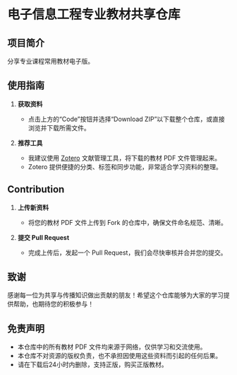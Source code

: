 # 电子信息工程专业教材共享仓库

## 项目简介  

分享专业课程常用教材电子版。

## 使用指南  
1. **获取资料**  
   - 点击上方的“Code”按钮并选择“Download ZIP”以下载整个仓库，或直接浏览并下载所需文件。  

2. **推荐工具**  
   - 我建议使用 [Zotero](https://www.zotero.org/) 文献管理工具，将下载的教材 PDF 文件管理起来。  
   - Zotero 提供便捷的分类、标签和同步功能，非常适合学习资料的整理。  

## Contribution

1. **上传新资料**  
   - 将您的教材 PDF 文件上传到 Fork 的仓库中，确保文件命名规范、清晰。  

2. **提交 Pull Request**  
   - 完成上传后，发起一个 Pull Request，我们会尽快审核并合并您的提交。  

## 致谢  
感谢每一位为共享与传播知识做出贡献的朋友！希望这个仓库能够为大家的学习提供帮助，也期待您的积极参与！  

## 免责声明  
- 本仓库中的所有教材 PDF 文件均来源于网络，仅供学习和交流使用。  
- 本仓库不对资源的版权负责，也不承担因使用这些资料而引起的任何后果。  
- 请在下载后24小时内删除，支持正版，购买正版教材。  
